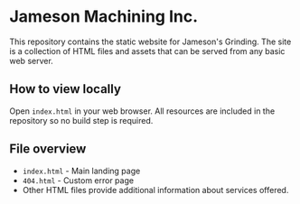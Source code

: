 # Jameson Machining Inc.

This repository contains the static website for Jameson's Grinding. The site is a collection of HTML files and assets that can be served from any basic web server.

## How to view locally

Open `index.html` in your web browser. All resources are included in the repository so no build step is required.

## File overview

- `index.html` - Main landing page
- `404.html` - Custom error page
- Other HTML files provide additional information about services offered.
